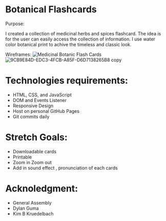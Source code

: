 
# Botanical Flashcards

Purpose:

I created a collection of medicinal herbs and spices flashcard. The idea is for the user can easily access the collection of information. I use water color botanical print to achive the timeless and classic look.

Wireframes:
![Medicinal Botanic Flash Cards](https://user-images.githubusercontent.com/78662511/128295900-bce8d7d7-769a-4825-89e4-a4a815e30a78.jpg)
![9CB9E84D-EDC3-4FCB-A85F-D6D7138265B8 copy](https://user-images.githubusercontent.com/78662511/128295916-dbadbd16-5fc8-448e-98c5-86fccc891375.jpg)


# Technologies requirements:

- HTML, CSS, and JavaScript
- DOM and Events Listener
- Responsive Design
- Host on personal GitHub Pages
- Git commits daily


# Stretch Goals:

- Downloadable cards
- Printable
- Zoom in Zoom out
- Add in sound effect , pronunciation of each cards


# Acknoledgment: 

- General Assembly
- Dylan Guma
- Kim B Kruedelbach 







